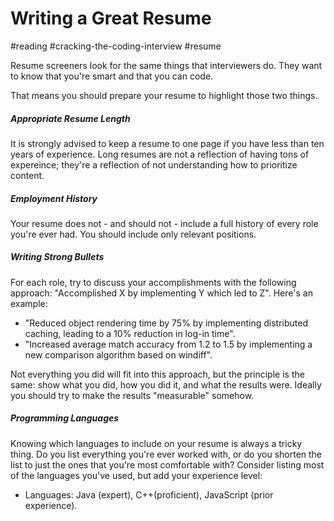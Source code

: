 # Writing a Great Resume
#reading #cracking-the-coding-interview #resume

Resume screeners look for the same things that interviewers do. They want to know that you're smart and that you can code.

That means you should prepare your resume to highlight those two things. 

##### Appropriate Resume Length
It is strongly advised to keep a resume to one page if you have less than ten years of experience. Long resumes are not a reflection of having tons of expereince; they're a reflection of not understanding how to prioritize content.

##### Employment History
Your resume does not - and should not - include a full history of every role you're ever had. You should include only relevant positions.

##### Writing Strong Bullets
For each role, try to discuss your accomplishments with the following approach: "Accomplished X by implementing Y which led to Z". Here's an example:
- "Reduced object rendering time by 75% by implementing distributed caching, leading to a 10% reduction in log-in time".
- "Increased average match accuracy from 1.2 to 1.5 by implementing a new comparison algorithm based on windiff".

Not everything you did will fit into this approach, but the principle is the same: show what you did, how you did it, and what the results were. Ideally you should try to make the results "measurable" somehow.

##### Programming Languages 
Knowing which languages to include on your resume is always a tricky thing. Do you list everything you're ever worked with, or do you shorten the list to just the ones that you're most comfortable with? Consider listing most of the languages you've used, but add your experience level:
- Languages: Java (expert), C++(proficient), JavaScript (prior experience).
